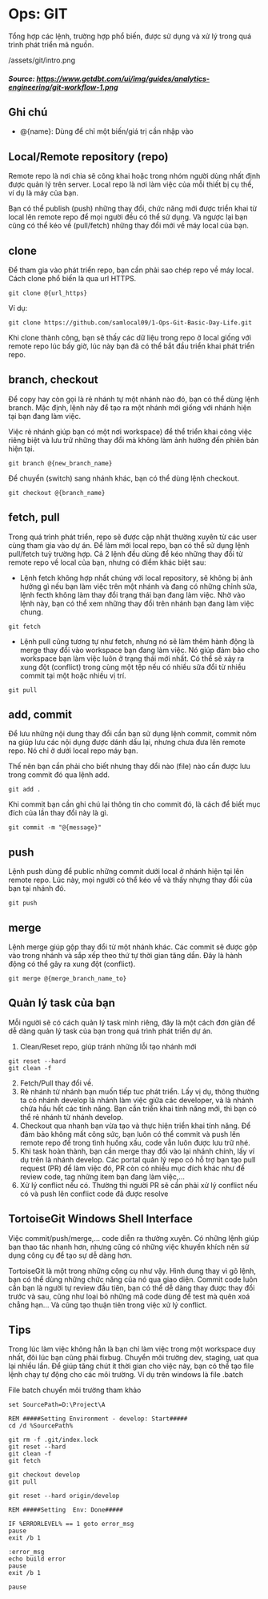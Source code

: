 # Ops: GIT

Tổng hợp các lệnh, trường hợp phổ biến, được sử dụng và xử lý trong quá trình phát triển mã nguồn.

/assets/git/intro.png
##### Source: https://www.getdbt.com/ui/img/guides/analytics-engineering/git-workflow-1.png

## Ghi chú

- @{name}: Dùng để chỉ một biến/giá trị cần nhập vào

## Local/Remote repository (repo)

Remote repo là nơi chia sẽ công khai hoặc trong nhóm người dùng nhất định được quản lý trên server.
Local repo là nơi làm việc của mỗi thiết bị cụ thể, ví dụ là máy của bạn.

Bạn có thể publish (push) những thay đổi, chức năng mới được triển khai từ local lên remote repo để mọi người đều có thể sử dụng. Và ngược lại bạn cũng có thể kéo về (pull/fetch) những thay đổi mới về máy local của bạn.

## clone

Để tham gia vào phát triển repo, bạn cần phải sao chép repo về máy local. Cách clone phổ biến là qua url HTTPS.

```
git clone @{url_https}
``` 

Ví dụ:
```
git clone https://github.com/samlocal09/1-Ops-Git-Basic-Day-Life.git
```

Khi clone thành công, bạn sẽ thấy các dữ liệu trong repo ở local giống với remote repo lúc bấy giờ, lúc này bạn đã có thể bắt đầu triển khai phát triển repo.

## branch, checkout

Để copy hay còn gọi là rẻ nhánh tự một nhánh nào đó, bạn có thể dùng lệnh branch. Mặc định, lệnh này để tạo ra một nhánh mới giống với nhánh hiện tại bạn đang làm việc.

Việc rẻ nhánh giúp bạn có một nơi workspace) để thể triển khai công việc riêng biệt và lưu trữ những thay đổi mà không làm ảnh hưởng đến phiên bản hiện tại.

```
git branch @{new_branch_name}
```

Để chuyển (switch) sang nhánh khác, bạn có thể dùng lệnh checkout. 

```
git checkout @{branch_name}
```

## fetch, pull

Trong quá trình phát triển, repo sẽ được cập nhật thường xuyên từ các user cùng tham gia vào dự án. Để làm mới local repo, bạn có thể sử dụng lệnh pull/fetch tuỳ trường hợp. Cả 2 lệnh đều dùng để kéo những thay đổi từ remote repo về local của bạn, nhưng có điểm khác biệt sau:

- Lệnh fetch không hợp nhất chúng với local repository, sẽ không bị ảnh hưởng gì nếu bạn làm việc trên một nhánh và đang có những chỉnh sửa, lệnh fecth không làm thay đổi trạng thái bạn đang làm việc. Nhờ vào lệnh này, bạn có thể xem những thay đổi trên nhánh bạn đang làm việc chung.

```
git fetch
```

- Lệnh pull cũng tương tự như fetch, nhưng nó sẽ làm thêm hành động là merge thay đổi vào workspace bạn đang làm việc. Nó giúp đảm bảo cho workspace bạn làm việc luôn ở trạng thái mới nhất. Có thể sẽ xảy ra xung đột (conflict) trong cùng một tệp nếu có nhiều sữa đổi từ nhiều commit tại một hoặc nhiều vị trí.

```
git pull
```

## add, commit

Để lưu những nội dung thay đổi cần bạn sử dụng lệnh commit, commit nôm na giúp lưu các nội dụng được dánh dấu lại, nhưng chưa đưa lên remote repo. Nó chỉ ở dưới local repo máy bạn.

Thế nên bạn cần phải cho biết nhưng thay đổi nào (file) nào cần được lưu trong commit đó qua lệnh add. 

```
git add .
```

Khi commit bạn cần ghi chú lại thông tin cho commit đó, là cách để biết mục đích của lần thay đổi này là gì.

```
git commit -m "@{message}"
```

## push

Lệnh push dùng để public những commit dưới local ở nhánh hiện tại lên remote repo. Lúc này, mọi người có thể kéo về và thấy nhựng thay đổi của bạn tại nhánh đó.

```
git push
```

## merge

Lệnh merge giúp gộp thay đổi từ một nhánh khác. Các commit sẽ được gộp vào trong nhánh và sắp xếp theo thứ tự thời gian tăng dần. Đây là hành động có thể gây ra xung đột (conflict).

```
git merge @{merge_branch_name_to}
```

## Quản lý task của bạn
Mỗi người sẽ có cách quản lý task mình riêng, đây là một cách đơn giản để dễ dàng quản lý task của bạn trong quá trình phát triển dự án.

1. Clean/Reset repo, giúp tránh những lỗi tạo nhánh mới
```
git reset --hard
git clean -f
```

2. Fetch/Pull thay đổi về.
3. Rẻ nhánh từ nhánh bạn muốn tiếp tuc phát triển. Lấy vị dụ, thông thường ta có nhánh develop là nhánh làm việc giữa các developer, và là nhánh chứa hầu hết các tính năng. Bạn cần triển khai tính năng mới, thì bạn có thể rẻ nhánh từ nhánh develop.
4. Checkout qua nhanh bạn vừa tạo và thực hiện triển khai tính năng. Để đảm bảo không mất công sức, bạn luôn có thể commit và push lên remote repo để trong tình huống xấu, code vẫn luôn được lưu trữ nhé.
5. Khi task hoàn thành, bạn cần merge thay đổi vào lại nhánh chính, lấy ví dụ trên là nhánh develop. Các portal quản lý repo có hỗ trợ bạn tạo pull request (PR) để làm việc đó, PR còn có nhiều mục đích khác như để review code, tag những item bạn đang làm việc,...
6. Xử lý conflict nếu có. Thường thì người PR sẽ cần phải xử lý conflict nếu có và push lên conflict code đã được resolve

## TortoiseGit Windows Shell Interface

Việc commit/push/merge,... code diễn ra thường xuyên. Có những lệnh giúp bạn thao tác nhanh hơn, nhưng cũng có những việc khuyến khích nên sử dụng công cụ để tạo sự dễ dàng hơn.

TortoiseGit là một trong những cộng cụ như vậy. Hình dung thay vì gõ lệnh, bạn có thể dùng những chức năng của nó qua giao diện. Commit code luôn cần bạn là người tự review đầu tiên, bạn có thể dễ dàng thay được thay đổi trước và sau, cũng như loại bỏ những mã code dùng để test mà quên xoá chẳng hạn... Và cũng tạo thuận tiên trong việc xử lý conflict.

## Tips

Trong lúc làm việc không hẳn là bạn chỉ làm việc trong một workspace duy nhất, đôi lúc bạn cũng phải fixbug. Chuyển môi trường dev, staging, uat qua lại nhiều lần. Để giúp tăng chút ít thời gian cho việc này, bạn có thể tạo file lệnh chạy tự động cho các môi trường. Ví dụ trên windows là file .batch

File batch chuyển môi trường tham khảo
```
set SourcePath=D:\Project\A

REM #####Setting Environment - develop: Start#####
cd /d %SourcePath%

git rm -f .git/index.lock
git reset --hard
git clean -f
git fetch

git checkout develop
git pull 

git reset --hard origin/develop

REM #####Setting  Env: Done#####

IF %ERRORLEVEL% == 1 goto error_msg
pause
exit /b 1

:error_msg
echo build error
pause
exit /b 1

pause
```



